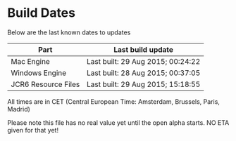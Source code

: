 # Build Dates

Below are the last known dates to updates

Part | Last build update
-----|-----
Mac Engine | Last built: 29 Aug 2015; 00:24:22
Windows Engine | Last built: 28 Aug 2015; 00:37:05
JCR6 Resource Files | Last built: 29 Aug 2015; 15:18:55
All times are in CET (Central European Time: Amsterdam, Brussels, Paris, Madrid)


Please note this file has no real value yet until the open alpha starts. NO ETA given for that yet!
